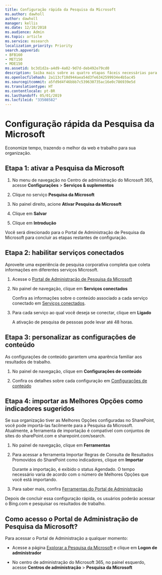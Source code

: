 ```yaml
---
title: Configuração rápida da Pesquisa da Microsoft
ms.author: dawholl
author: dawholl
manager: kellis
ms.date: 12/18/2018
ms.audience: Admin
ms.topic: article
ms.service: mssearch
localization_priority: Priority
search.appverid:
- BFB160
- MET150
- MOE150
ms.assetid: bc3d1d2a-a4d9-4a02-9d7d-deb492e79cd0
description: Saiba mais sobre as quatro etapas fáceis necessárias para ativar e usar a Pesquisa da Microsoft.
ms.openlocfilehash: 2a113cf10d944aea54d3fe6342599934e4b5ac45
ms.sourcegitcommit: a5fd9d4f46bbb7c539630735ac16e0c786939e5d
ms.translationtype: HT
ms.contentlocale: pt-BR
ms.lasthandoff: 05/01/2019
ms.locfileid: "33508582"
---
```

# <a name="quick-set-up-for-microsoft-search"></a>Configuração rápida da Pesquisa da Microsoft

Economize tempo, trazendo o melhor da web e trabalho para sua organização.
  
## <a name="step-1-turn-on-microsoft-search"></a>Etapa 1: ativar a Pesquisa da Microsoft

1. No menu de navegação no Centro de administração do Microsoft 365, acesse **Configurações** \> **Serviços &amp; suplementos**
    
2. Clique no serviço **Pesquisa da Microsoft** 
    
3. No painel direito, acione **Ativar Pesquisa da Microsoft**
    
4. Clique em **Salvar**
    
5. Clique em **Introdução**
  
Você será direcionado para o Portal de Administração de Pesquisa da Microsoft para concluir as etapas restantes de configuração.
    
## <a name="step-2-enable-connected-services"></a>Etapa 2: habilitar serviços conectados

Aproveite uma experiência de pesquisa corporativa completa que coleta informações em diferentes serviços Microsoft.
  
1. Acesse o [Portal de Administração de Pesquisa da Microsoft](https://www.bingforbusiness.com/admin)
    
2. No painel de navegação, clique em **Serviços conectados**
    
    Confira as informações sobre o conteúdo associado a cada serviço conectado em [Serviços conectados](connected-services.md).
    
3. Para cada serviço ao qual você deseja se conectar, clique em **Ligado**
    
    A ativação de pesquisa de pessoas pode levar até 48 horas.
    
## <a name="step-3-customize-content-settings"></a>Etapa 3: personalizar as configurações de conteúdo

As configurações de conteúdo garantem uma aparência familiar aos resultados de trabalho. 
  
1. No painel de navegação, clique em **Configurações de conteúdo**
    
2. Confira os detalhes sobre cada configuração em [Configurações de conteúdo](content-settings.md)
    
## <a name="step-4-import-best-bets-as-suggested-bookmarks"></a>Etapa 4: importar as Melhores Opções como indicadores sugeridos

Se sua organização tiver as Melhores Opções configuradas no SharePoint, você pode importá-las facilmente para a Pesquisa da Microsoft. Atualmente, a ferramenta de importação é compatível com conjuntos de sites do sharePoint.com e sharepoint.com/search. 
  
1. No painel de navegação, clique em **Ferramentas**
    
2. Para acessar a ferramenta Importar Regras de Consulta de Resultados Promovidos do SharePoint como indicadores, clique em **Importar**
    
    Durante a importação, é exibido o status Agendado. O tempo necessário varia de acordo com o número de Melhores Opções que você está importando.
    
3. Para saber mais, confira [Ferramentas do Portal de Administração](admin-portal-tools.md)
    
Depois de concluir essa configuração rápida, os usuários poderão acessar o Bing.com e pesquisar os resultados de trabalho. 
  
## <a name="how-do-i-get-to-the-microsoft-search-admin-portal"></a>Como acesso o Portal de Administração de Pesquisa da Microsoft?

Para acessar o Portal de Administração a qualquer momento:
  
- Acesse a página [Explorar a Pesquisa da Microsoft](https://www.bing.com/business/explore) e clique em **Logon de administrador**
    
- No centro de administração do Microsoft 365, no painel esquerdo, acesse **Centros de administração** \> **Pesquisa da Microsoft**

  

